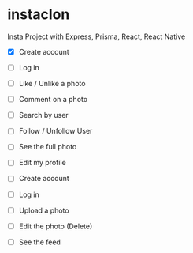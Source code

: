 # instaclon

Insta Project with Express, Prisma, React, React Native

-   [x] Create account
-   [ ] Log in
-   [ ] Like / Unlike a photo
-   [ ] Comment on a photo
-   [ ] Search by user
-   [ ] Follow / Unfollow User
-   [ ] See the full photo
-   [ ] Edit my profile
-   [ ] Create account
-   [ ] Log in

-   [ ] Upload a photo
-   [ ] Edit the photo (Delete)
-   [ ] See the feed
